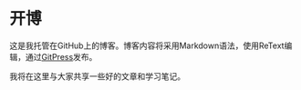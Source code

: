 开博
====
这是我托管在GitHub上的博客。博客内容将采用Markdown语法，使用ReText编辑，通过[GitPress](http://www.gitpress.org/)发布。

我将在这里与大家共享一些好的文章和学习笔记。